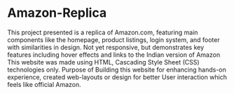 # Amazon-Replica
This project presented is a replica of Amazon.com, featuring main components like the homepage, product listings, login system, and footer with similarities in design. Not yet responsive, but demonstrates key features including hover effects and links to the Indian version of Amazon
This website was made using HTML, Cascading Style Sheet (CSS) technologies only. Purpose of Building this website for enhancing hands-on experience, created web-layouts or design for better User interaction which feels like official Amazon.
